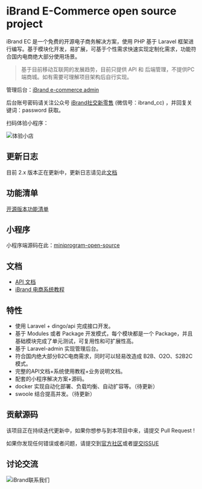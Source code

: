 # iBrand E-Commerce open source project

iBrand EC 是一个免费的开源电子商务解决方案，使用 PHP 基于 Laravel 框架进行编写。基于模块化开发，易扩展，可基于个性需求快速实现定制化需求，功能符合国内电商绝大部分使用场景。

> 基于目前移动互联网的发展趋势，目前只提供 API 和 后端管理，不提供PC端商城。如有需要可理解项目架构后自行实现。

管理后台：[iBrand e-commerce admin]( https://demo-open-admin.ibrand.cc/admin)

后台账号密码请关注公众号 [iBrand社交新零售](https://iyoyo.oss-cn-hangzhou.aliyuncs.com/post/wechat.jpg)  (微信号：ibrand_cc) ，并回复关键词：password 获取。

扫码体验小程序：

![体验小店](https://iyoyo.oss-cn-hangzhou.aliyuncs.com/post/miniprogramcode/1.jpg)

## 更新日志

目前 2.x 版本正在更新中，更新日志请见此[文档](./CHANGELOG.md)

## 功能清单

[开源版本功能清单](https://iyoyo.oss-cn-hangzhou.aliyuncs.com/post/iBrand%20%E5%BC%80%E6%BA%90%E7%94%B5%E5%95%86.png)

## 小程序

小程序端源码在此：[miniprogram-open-source](https://github.com/ibrandcc/miniprogram-ecommerce-open-source)

## 文档

- [API 文档](https://www.ibrand.cc/docs/api/)
- [iBrand 电商系统教程](https://www.ibrand.cc/open/article)

## 特性

- 使用 Laravel + dingo/api 完成接口开发。
- 基于 Modules 或者 Package 开发模式，每个模块都是一个 Package，并且基础模块完成了单元测试，可复用性和可扩展性高。
- 基于 Laravel-admin 实现管理后台。
- 符合国内绝大部分B2C电商需求，同时可以轻易改造成 B2B、O2O、S2B2C模式。
- 完整的API文档+系统使用教程+业务说明文档。
- 配套的小程序解决方案+源码。
- docker 实现自动化部署、负载均衡、自动扩容等。（待更新）
- swoole 结合提高并发。（待更新）

## 贡献源码

该项目正在持续迭代更新中，如果你想参与到本项目中来，请提交 Pull Request !

如果你发现任何错误或者问题，请提交到[官方社区](https://www.ibrand.cc/open/discuss)或者[提交ISSUE](https://github.com/ibrandcc/ecommerce-open-api/issues)

## 讨论交流

![iBrand联系我们](https://iyoyo.oss-cn-hangzhou.aliyuncs.com/post/%E4%BA%8C%E7%BB%B4%E7%A0%81.jpg)